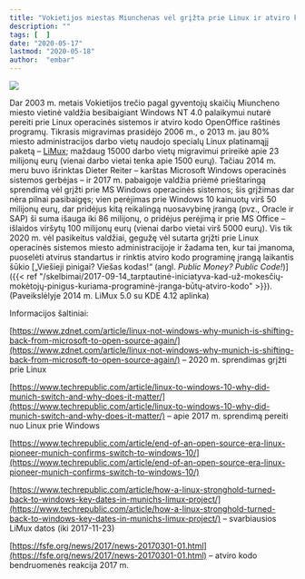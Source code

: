 ```yaml
---
title: "Vokietijos miestas Miunchenas vėl grįžta prie Linux ir atviro kodo"
description: ""
tags: [  ]
date: "2020-05-17"
lastmod: "2020-05-18"
author:  "embar"
---
```

![](https://upload.wikimedia.org/wikipedia/commons/6/66/LiMux2014.png)

Dar 2003 m. metais Vokietijos trečio pagal gyventojų skaičių Miuncheno miesto vietinė valdžia besibaigiant Windows NT 4.0 palaikymui nutarė pereiti prie Linux operacinės sistemos ir atviro kodo OpenOffice raštinės programų. Tikrasis migravimas prasidėjo 2006 m., o 2013 m. jau 80% miesto administracijos darbo vietų naudojo specialų Linux platinamąjį paketą – [LiMux](https://en.wikipedia.org/wiki/LiMux); maždaug 15000 darbo vietų migravimui prireikė apie 23 milijonų eurų (vienai darbo vietai tenka apie 1500 eurų). Tačiau 2014 m. meru buvo išrinktas Dieter Reiter – karštas Microsoft Windows operacinės sistemos gerbėjas – ir 2017 m. pabaigoje valdžia priėmė prieštaringą sprendimą vėl grįžti prie MS Windows operacinės sistemos; šis grįžimas dar nėra pilnai pasibaigęs; vien perėjimas prie Windows 10 kainuotų virš 50 milijonų eurų, dar pridėjus kitą reikalingą nuosavybinę įrangą (pvz., Oracle ir SAP) ši suma išauga iki 86 milijonų, o pridėjus perėjimą ir prie MS Office – išlaidos viršytų 100 milijonų eurų (vienai darbo vietai virš 5000 eurų). Vis tik 2020 m. vėl pasikeitus valdžiai, gegužę vėl sutarta grįžti prie Linux operacinės sistemos miesto administracijoje ir žadama ten, kur tai įmanoma, puoselėti atvirus standartus ir rinktis atviro kodo programinę įrangą laikantis šūkio [„Viešieji pinigai? Viešas kodas!“ (angl. _Public Money? Public Code!_)]({{< ref "/skelbimai/2017-09-14_tarptautinė-iniciatyva-kad-už-mokesčių-mokėtojų-pinigus-kuriama-programinė-įranga-būtų-atviro-kodo" >}}). (Paveikslėlyje 2014 m. LiMux 5.0 su KDE 4.12 aplinka)

Informacijos šaltiniai:

[https://www.zdnet.com/article/linux-not-windows-why-munich-is-shifting-back-from-microsoft-to-open-source-again/](https://www.zdnet.com/article/linux-not-windows-why-munich-is-shifting-back-from-microsoft-to-open-source-again/) – 2020 m. sprendimas grįžti prie Linux

[https://www.techrepublic.com/article/linux-to-windows-10-why-did-munich-switch-and-why-does-it-matter/](https://www.techrepublic.com/article/linux-to-windows-10-why-did-munich-switch-and-why-does-it-matter/) – apie 2017 m. sprendimą pereiti nuo Linux prie Windows

[https://www.techrepublic.com/article/end-of-an-open-source-era-linux-pioneer-munich-confirms-switch-to-windows-10/](https://www.techrepublic.com/article/end-of-an-open-source-era-linux-pioneer-munich-confirms-switch-to-windows-10/)

[https://www.techrepublic.com/article/how-a-linux-stronghold-turned-back-to-windows-key-dates-in-munichs-limux-project/](https://www.techrepublic.com/article/how-a-linux-stronghold-turned-back-to-windows-key-dates-in-munichs-limux-project/) – svarbiausios LiMux datos (iki 2017-11-23)

[https://fsfe.org/news/2017/news-20170301-01.html](https://fsfe.org/news/2017/news-20170301-01.html) – atviro kodo bendruomenės reakcija 2017 m.
